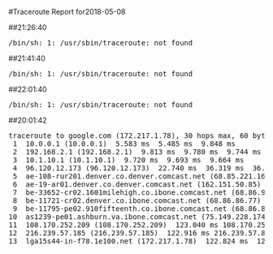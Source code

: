 #Traceroute Report for2018-05-08

##21:26:40

<p><pre><samp>/bin/sh: 1: /usr/sbin/traceroute: not found</samp></pre></p>

##21:41:40

<p><pre><samp>/bin/sh: 1: /usr/sbin/traceroute: not found</samp></pre></p>

##22:01:40

<p><pre><samp>/bin/sh: 1: /usr/sbin/traceroute: not found</samp></pre></p>

##20:01:42

<p><pre><samp>traceroute to google.com (172.217.1.78), 30 hops max, 60 byte packets
 1  10.0.0.1 (10.0.0.1)  5.583 ms  5.485 ms  9.848 ms
 2  192.168.2.1 (192.168.2.1)  9.813 ms  9.780 ms  9.744 ms
 3  10.1.10.1 (10.1.10.1)  9.720 ms  9.693 ms  9.664 ms
 4  96.120.12.173 (96.120.12.173)  22.740 ms  36.319 ms  36.296 ms
 5  ae-108-rur201.denver.co.denver.comcast.net (68.85.221.161)  36.278 ms  36.241 ms  36.234 ms
 6  ae-19-ar01.denver.co.denver.comcast.net (162.151.50.85)  36.193 ms  26.382 ms  30.662 ms
 7  be-33652-cr02.1601milehigh.co.ibone.comcast.net (68.86.92.121)  21.984 ms  26.250 ms  26.096 ms
 8  be-11721-cr02.denver.co.ibone.comcast.net (68.86.86.77)  30.406 ms  30.345 ms  30.279 ms
 9  be-11795-pe02.910fifteenth.co.ibone.comcast.net (68.86.83.6)  34.600 ms  27.188 ms  123.234 ms
10  as1239-pe01.ashburn.va.ibone.comcast.net (75.149.228.174)  123.149 ms 173.167.59.46 (173.167.59.46)  123.103 ms 173.167.58.142 (173.167.58.142)  123.065 ms
11  108.170.252.209 (108.170.252.209)  123.040 ms 108.170.252.193 (108.170.252.193)  122.989 ms 108.170.252.209 (108.170.252.209)  122.966 ms
12  216.239.57.185 (216.239.57.185)  122.916 ms 216.239.57.87 (216.239.57.87)  122.891 ms  122.872 ms
13  lga15s44-in-f78.1e100.net (172.217.1.78)  122.824 ms  122.789 ms  122.740 ms</samp></pre></p>

